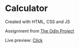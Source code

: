 # Calculator

Created with HTML, CSS and JS

Assignment from [The Odin Project](https://www.theodinproject.com/courses/foundations/lessons/calculator)

Live preview: [Click](https://jcembala.github.io/calculator/)